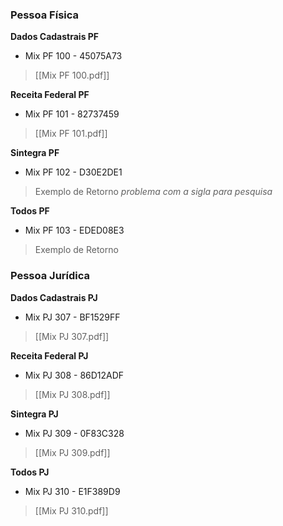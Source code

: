 ### Pessoa Física

**Dados Cadastrais PF**
- Mix PF 100 - 45075A73
>[[Mix PF 100.pdf]]

**Receita Federal PF**
- Mix PF 101 - 82737459
>[[Mix PF 101.pdf]]

**Sintegra PF**
- Mix PF 102 - D30E2DE1
>Exemplo de Retorno
>*problema com a sigla para pesquisa*

**Todos PF**
- Mix PF 103 - EDED08E3
>Exemplo de Retorno

### Pessoa Jurídica

**Dados Cadastrais PJ**
- Mix PJ 307 - BF1529FF
>[[Mix PJ 307.pdf]]

**Receita Federal PJ**
- Mix PJ 308 - 86D12ADF
>[[Mix PJ 308.pdf]]

**Sintegra PJ**
- Mix PJ 309 - 0F83C328
>[[Mix PJ 309.pdf]]

**Todos PJ**
- Mix PJ 310 - E1F389D9
>[[Mix PJ 310.pdf]]